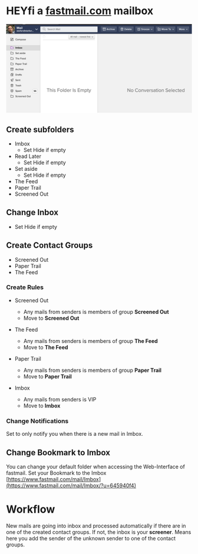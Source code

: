 # HEYfi a [fastmail.com](https://fastmail.com) mailbox

![Fastmail](/services/fastmail.png)


## Create subfolders
- Imbox
  - Set Hide if empty
- Read Later
  - Set Hide if empty
- Set aside
  - Set Hide if empty
- The Feed
- Paper Trail 
- Screened Out

## Change Inbox
- Set Hide if empty

## Create Contact Groups
- Screened Out
- Paper Trail
- The Feed

### Create Rules
- Screened Out
	- Any mails from senders is members of group **Screened Out**
	- Move to **Screened Out**

- The Feed
	- Any mails from senders is members of group **The Feed**
	- Move to **The Feed**

- Paper Trail
	- Any mails from senders is members of group **Paper Trail**
	- Move to **Paper Trail**
	
- Imbox
	- Any mails from senders is VIP
	- Move to **Imbox**
	
	
### Change Notifications

Set to only notify you when there is a new mail in Imbox.

## Change Bookmark to Imbox

You can change your default folder when accessing the Web-Interface of fastmail.
Set your Bookmark to the Imbox [https://www.fastmail.com/mail/Imbox](https://www.fastmail.com/mail/Imbox/?u=645940f4) 

# Workflow

New mails are going into inbox and processed automatically if there are in one of the created contact groups.
If not, the inbox is your **screener**. Means here you add the sender of the unknown sender to one of the contact groups.

	 

